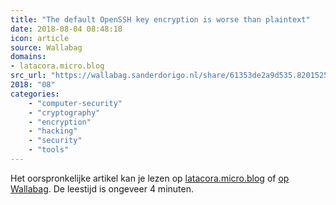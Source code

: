 ```yaml
---
title: "The default OpenSSH key encryption is worse than plaintext"
date: 2018-08-04 08:48:18
icon: article
source: Wallabag
domains:
- latacora.micro.blog
src_url: "https://wallabag.sanderdorigo.nl/share/61353de2a9d535.82015255"
2018: "08"
categories:
    - "computer-security"
    - "cryptography"
    - "encryption"
    - "hacking"
    - "security"
    - "tools"
---
```

Het oorspronkelijke artikel kan je lezen op [latacora.micro.blog](https://latacora.micro.blog/2018/08/03/the-default-openssh.html) of [op Wallabag](https://wallabag.sanderdorigo.nl/share/61353de2a9d535.82015255). De leestijd is ongeveer 4 minuten.